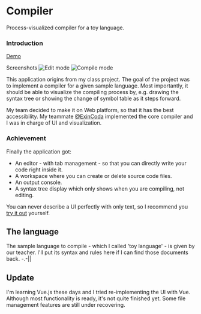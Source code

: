# Compiler

Process-visualized compiler for a toy language.

### Introduction

[Demo](https://sevenoutman.github.io/Compiler/)

Screenshots
![Edit mode](https://cloud.githubusercontent.com/assets/8225666/20588289/eecf8276-b24e-11e6-9835-953876117c80.png)
![Compile mode](https://cloud.githubusercontent.com/assets/8225666/20588288/eecb977e-b24e-11e6-91f4-5d9175f0ff46.png)

This application origins from my class project.
The goal of the project was to implement a compiler for a given sample language.
Most importantly, it should be able to visualize the compiling process by, 
e.g. drawing the syntax tree 
or showing the change of symbol table as it steps forward.

My team decided to make it on Web platform,
so that it has the best accessibility.
My teammate [@ExinCoda](https://github.com/ExinCoda) implemented the core compiler
and I was in charge of UI and visualization.

### Achievement

Finally the application got:
 - An editor - with tab management -
so that you can directly write your code right inside it.
 - A workspace where you can create or delete source code files.
 - An output console.
 - A syntax tree display which only shows when you are compiling, not editing.

You can never describe a UI perfectly with only text, so I recommend you [try it out](https://sevenoutman.github.io/Compiler/) yourself.

## The language

The sample language to compile - which I called 'toy language' - is given by our teacher.
I'll put its syntax and rules here if I can find those documents back. -.-||

## Update

I'm learning Vue.js these days and I tried re-implementing the UI with Vue.
Although most functionality is ready, it's not quite finished yet.
Some file management features are still under recovering.
